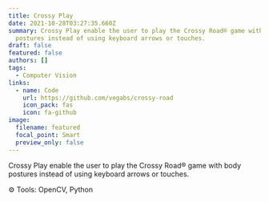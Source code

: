 ```yaml
---
title: Crossy Play
date: 2021-10-28T03:27:35.660Z
summary: Crossy Play enable the user to play the Crossy Road® game with body
  postures instead of using keyboard arrows or touches.
draft: false
featured: false
authors: []
tags:
  - Computer Vision
links:
  - name: Code
    url: https://github.com/vegabs/crossy-road
    icon_pack: fas
    icon: fa-github
image:
  filename: featured
  focal_point: Smart
  preview_only: false
---
```

Crossy Play enable the user to play the Crossy Road® game with body postures instead of using keyboard arrows or touches.

⚙️ Tools: OpenCV, Python
